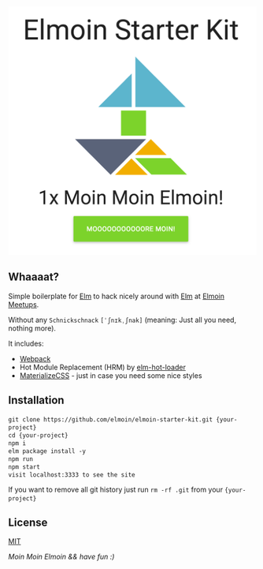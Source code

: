 ![screenshot](./screenshot.png)

## Whaaaat?

Simple boilerplate for [Elm](http://elm-lang.org/) to hack nicely around with [Elm](http://elm-lang.org/) at [Elmoin Meetups](http://www.meetup.com/de-DE/Elmoin/).

Without any `Schnickschnack` `[ˈʃnɪkˌʃnak]` (meaning: Just all you need, nothing more).

It includes:
- [Webpack](https://webpack.github.io/)
- Hot Module Replacement (HRM) by [elm-hot-loader](https://github.com/fluxxu/elm-hot-loader)
- [MaterializeCSS](http://materializecss.com/) - just in case you need some nice styles

## Installation

```
git clone https://github.com/elmoin/elmoin-starter-kit.git {your-project}
cd {your-project}
npm i
elm package install -y
npm run
npm start
visit localhost:3333 to see the site
````

If you want to remove all git history just run `rm -rf .git` from your `{your-project}`


## License

[MIT](./LICENSE)


_Moin Moin Elmoin && have fun :)_
